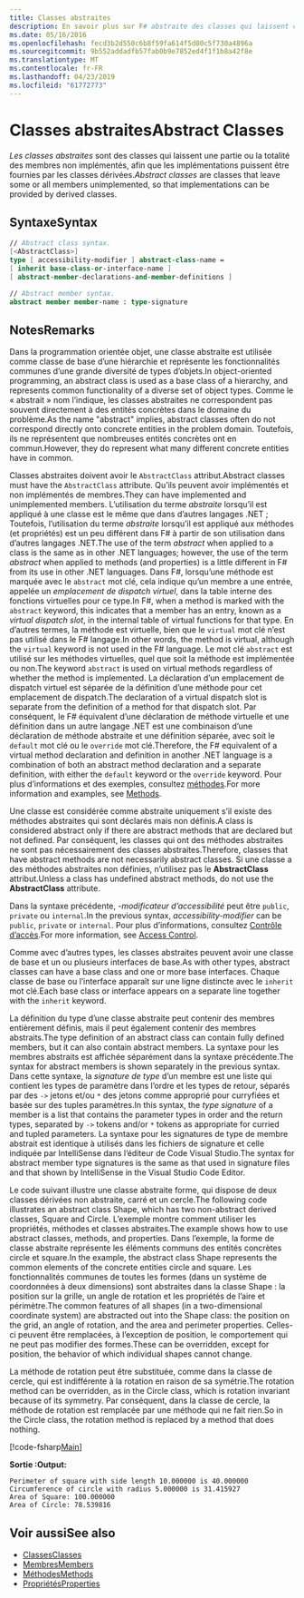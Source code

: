 ```yaml
---
title: Classes abstraites
description: En savoir plus sur F# abstraite des classes qui laissent certains ou tous les membres non implémentés et représentent les fonctionnalités communes d’une grande diversité de types d’objets.
ms.date: 05/16/2016
ms.openlocfilehash: fecd3b2d550c6b8f59fa614f5d00c5f730a4896a
ms.sourcegitcommit: 9b552addadfb57fab0b9e7852ed4f1f1b8a42f8e
ms.translationtype: MT
ms.contentlocale: fr-FR
ms.lasthandoff: 04/23/2019
ms.locfileid: "61772773"
---
```

# <a name="abstract-classes"></a><span data-ttu-id="7a979-103">Classes abstraites</span><span class="sxs-lookup"><span data-stu-id="7a979-103">Abstract Classes</span></span>

<span data-ttu-id="7a979-104">*Les classes abstraites* sont des classes qui laissent une partie ou la totalité des membres non implémentés, afin que les implémentations puissent être fournies par les classes dérivées.</span><span class="sxs-lookup"><span data-stu-id="7a979-104">*Abstract classes* are classes that leave some or all members unimplemented, so that implementations can be provided by derived classes.</span></span>

## <a name="syntax"></a><span data-ttu-id="7a979-105">Syntaxe</span><span class="sxs-lookup"><span data-stu-id="7a979-105">Syntax</span></span>

```fsharp
// Abstract class syntax.
[<AbstractClass>]
type [ accessibility-modifier ] abstract-class-name =
[ inherit base-class-or-interface-name ]
[ abstract-member-declarations-and-member-definitions ]

// Abstract member syntax.
abstract member member-name : type-signature
```

## <a name="remarks"></a><span data-ttu-id="7a979-106">Notes</span><span class="sxs-lookup"><span data-stu-id="7a979-106">Remarks</span></span>

<span data-ttu-id="7a979-107">Dans la programmation orientée objet, une classe abstraite est utilisée comme classe de base d’une hiérarchie et représente les fonctionnalités communes d’une grande diversité de types d’objets.</span><span class="sxs-lookup"><span data-stu-id="7a979-107">In object-oriented programming, an abstract class is used as a base class of a hierarchy, and represents common functionality of a diverse set of object types.</span></span> <span data-ttu-id="7a979-108">Comme le « abstrait » nom l’indique, les classes abstraites ne correspondent pas souvent directement à des entités concrètes dans le domaine du problème.</span><span class="sxs-lookup"><span data-stu-id="7a979-108">As the name "abstract" implies, abstract classes often do not correspond directly onto concrete entities in the problem domain.</span></span> <span data-ttu-id="7a979-109">Toutefois, ils ne représentent que nombreuses entités concrètes ont en commun.</span><span class="sxs-lookup"><span data-stu-id="7a979-109">However, they do represent what many different concrete entities have in common.</span></span>

<span data-ttu-id="7a979-110">Classes abstraites doivent avoir le `AbstractClass` attribut.</span><span class="sxs-lookup"><span data-stu-id="7a979-110">Abstract classes must have the `AbstractClass` attribute.</span></span> <span data-ttu-id="7a979-111">Qu’ils peuvent avoir implémentés et non implémentés de membres.</span><span class="sxs-lookup"><span data-stu-id="7a979-111">They can have implemented and unimplemented members.</span></span> <span data-ttu-id="7a979-112">L’utilisation du terme *abstraite* lorsqu’il est appliqué à une classe est le même que dans d’autres langages .NET ; Toutefois, l’utilisation du terme *abstraite* lorsqu’il est appliqué aux méthodes (et propriétés) est un peu différent dans F# à partir de son utilisation dans d’autres langages .NET.</span><span class="sxs-lookup"><span data-stu-id="7a979-112">The use of the term *abstract* when applied to a class is the same as in other .NET languages; however, the use of the term *abstract* when applied to methods (and properties) is a little different in F# from its use in other .NET languages.</span></span> <span data-ttu-id="7a979-113">Dans F#, lorsqu’une méthode est marquée avec le `abstract` mot clé, cela indique qu’un membre a une entrée, appelée un *emplacement de dispatch virtuel*, dans la table interne des fonctions virtuelles pour ce type.</span><span class="sxs-lookup"><span data-stu-id="7a979-113">In F#, when a method is marked with the `abstract` keyword, this indicates that a member has an entry, known as a *virtual dispatch slot*, in the internal table of virtual functions for that type.</span></span> <span data-ttu-id="7a979-114">En d’autres termes, la méthode est virtuelle, bien que le `virtual` mot clé n’est pas utilisé dans le F# langage.</span><span class="sxs-lookup"><span data-stu-id="7a979-114">In other words, the method is virtual, although the `virtual` keyword is not used in the F# language.</span></span> <span data-ttu-id="7a979-115">Le mot clé `abstract` est utilisé sur les méthodes virtuelles, quel que soit la méthode est implémentée ou non.</span><span class="sxs-lookup"><span data-stu-id="7a979-115">The keyword `abstract` is used on virtual methods regardless of whether the method is implemented.</span></span> <span data-ttu-id="7a979-116">La déclaration d’un emplacement de dispatch virtuel est séparée de la définition d’une méthode pour cet emplacement de dispatch.</span><span class="sxs-lookup"><span data-stu-id="7a979-116">The declaration of a virtual dispatch slot is separate from the definition of a method for that dispatch slot.</span></span> <span data-ttu-id="7a979-117">Par conséquent, le F# équivalent d’une déclaration de méthode virtuelle et une définition dans un autre langage .NET est une combinaison d’une déclaration de méthode abstraite et une définition séparée, avec soit le `default` mot clé ou le `override` mot clé.</span><span class="sxs-lookup"><span data-stu-id="7a979-117">Therefore, the F# equivalent of a virtual method declaration and definition in another .NET language is a combination of both an abstract method declaration and a separate definition, with either the `default` keyword or the `override` keyword.</span></span> <span data-ttu-id="7a979-118">Pour plus d’informations et des exemples, consultez [méthodes](members/methods.md).</span><span class="sxs-lookup"><span data-stu-id="7a979-118">For more information and examples, see [Methods](members/methods.md).</span></span>

<span data-ttu-id="7a979-119">Une classe est considérée comme abstraite uniquement s’il existe des méthodes abstraites qui sont déclarés mais non définis.</span><span class="sxs-lookup"><span data-stu-id="7a979-119">A class is considered abstract only if there are abstract methods that are declared but not defined.</span></span> <span data-ttu-id="7a979-120">Par conséquent, les classes qui ont des méthodes abstraites ne sont pas nécessairement des classes abstraites.</span><span class="sxs-lookup"><span data-stu-id="7a979-120">Therefore, classes that have abstract methods are not necessarily abstract classes.</span></span> <span data-ttu-id="7a979-121">Si une classe a des méthodes abstraites non définies, n’utilisez pas le **AbstractClass** attribut.</span><span class="sxs-lookup"><span data-stu-id="7a979-121">Unless a class has undefined abstract methods, do not use the **AbstractClass** attribute.</span></span>

<span data-ttu-id="7a979-122">Dans la syntaxe précédente, *-modificateur d’accessibilité* peut être `public`, `private` ou `internal`.</span><span class="sxs-lookup"><span data-stu-id="7a979-122">In the previous syntax, *accessibility-modifier* can be `public`, `private` or `internal`.</span></span> <span data-ttu-id="7a979-123">Pour plus d’informations, consultez [Contrôle d’accès](access-control.md).</span><span class="sxs-lookup"><span data-stu-id="7a979-123">For more information, see [Access Control](access-control.md).</span></span>

<span data-ttu-id="7a979-124">Comme avec d’autres types, les classes abstraites peuvent avoir une classe de base et un ou plusieurs interfaces de base.</span><span class="sxs-lookup"><span data-stu-id="7a979-124">As with other types, abstract classes can have a base class and one or more base interfaces.</span></span> <span data-ttu-id="7a979-125">Chaque classe de base ou l’interface apparaît sur une ligne distincte avec le `inherit` mot clé.</span><span class="sxs-lookup"><span data-stu-id="7a979-125">Each base class or interface appears on a separate line together with the `inherit` keyword.</span></span>

<span data-ttu-id="7a979-126">La définition du type d’une classe abstraite peut contenir des membres entièrement définis, mais il peut également contenir des membres abstraits.</span><span class="sxs-lookup"><span data-stu-id="7a979-126">The type definition of an abstract class can contain fully defined members, but it can also contain abstract members.</span></span> <span data-ttu-id="7a979-127">La syntaxe pour les membres abstraits est affichée séparément dans la syntaxe précédente.</span><span class="sxs-lookup"><span data-stu-id="7a979-127">The syntax for abstract members is shown separately in the previous syntax.</span></span> <span data-ttu-id="7a979-128">Dans cette syntaxe, la *signature de type* d’un membre est une liste qui contient les types de paramètre dans l’ordre et les types de retour, séparés par des `->` jetons et/ou `*` des jetons comme approprié pour curryfiées et basée sur des tuples paramètres.</span><span class="sxs-lookup"><span data-stu-id="7a979-128">In this syntax, the *type signature* of a member is a list that contains the parameter types in order and the return types, separated by `->` tokens and/or `*` tokens as appropriate for curried and tupled parameters.</span></span> <span data-ttu-id="7a979-129">La syntaxe pour les signatures de type de membre abstrait est identique à utilisés dans les fichiers de signature et celle indiquée par IntelliSense dans l’éditeur de Code Visual Studio.</span><span class="sxs-lookup"><span data-stu-id="7a979-129">The syntax for abstract member type signatures is the same as that used in signature files and that shown by IntelliSense in the Visual Studio Code Editor.</span></span>

<span data-ttu-id="7a979-130">Le code suivant illustre une classe abstraite forme, qui dispose de deux classes dérivées non abstraite, carré et un cercle.</span><span class="sxs-lookup"><span data-stu-id="7a979-130">The following code illustrates an abstract class Shape, which has two non-abstract derived classes, Square and Circle.</span></span> <span data-ttu-id="7a979-131">L’exemple montre comment utiliser les propriétés, méthodes et classes abstraites.</span><span class="sxs-lookup"><span data-stu-id="7a979-131">The example shows how to use abstract classes, methods, and properties.</span></span> <span data-ttu-id="7a979-132">Dans l’exemple, la forme de classe abstraite représente les éléments communs des entités concrètes circle et square.</span><span class="sxs-lookup"><span data-stu-id="7a979-132">In the example, the abstract class Shape represents the common elements of the concrete entities circle and square.</span></span> <span data-ttu-id="7a979-133">Les fonctionnalités communes de toutes les formes (dans un système de coordonnées à deux dimensions) sont abstraites dans la classe Shape : la position sur la grille, un angle de rotation et les propriétés de l’aire et périmètre.</span><span class="sxs-lookup"><span data-stu-id="7a979-133">The common features of all shapes (in a two-dimensional coordinate system) are abstracted out into the Shape class: the position on the grid, an angle of rotation, and the area and perimeter properties.</span></span> <span data-ttu-id="7a979-134">Celles-ci peuvent être remplacées, à l’exception de position, le comportement qui ne peut pas modifier des formes.</span><span class="sxs-lookup"><span data-stu-id="7a979-134">These can be overridden, except for position, the behavior of which individual shapes cannot change.</span></span>

<span data-ttu-id="7a979-135">La méthode de rotation peut être substituée, comme dans la classe de cercle, qui est indifférente à la rotation en raison de sa symétrie.</span><span class="sxs-lookup"><span data-stu-id="7a979-135">The rotation method can be overridden, as in the Circle class, which is rotation invariant because of its symmetry.</span></span> <span data-ttu-id="7a979-136">Par conséquent, dans la classe de cercle, la méthode de rotation est remplacée par une méthode qui ne fait rien.</span><span class="sxs-lookup"><span data-stu-id="7a979-136">So in the Circle class, the rotation method is replaced by a method that does nothing.</span></span>

[!code-fsharp[Main](../../../samples/snippets/fsharp/lang-ref-1/snippet2901.fs)]

<span data-ttu-id="7a979-137">**Sortie :**</span><span class="sxs-lookup"><span data-stu-id="7a979-137">**Output:**</span></span>

```
Perimeter of square with side length 10.000000 is 40.000000
Circumference of circle with radius 5.000000 is 31.415927
Area of Square: 100.000000
Area of Circle: 78.539816
```

## <a name="see-also"></a><span data-ttu-id="7a979-138">Voir aussi</span><span class="sxs-lookup"><span data-stu-id="7a979-138">See also</span></span>

- [<span data-ttu-id="7a979-139">Classes</span><span class="sxs-lookup"><span data-stu-id="7a979-139">Classes</span></span>](classes.md)
- [<span data-ttu-id="7a979-140">Membres</span><span class="sxs-lookup"><span data-stu-id="7a979-140">Members</span></span>](members/index.md)
- [<span data-ttu-id="7a979-141">Méthodes</span><span class="sxs-lookup"><span data-stu-id="7a979-141">Methods</span></span>](members/methods.md)
- [<span data-ttu-id="7a979-142">Propriétés</span><span class="sxs-lookup"><span data-stu-id="7a979-142">Properties</span></span>](members/Properties.md)